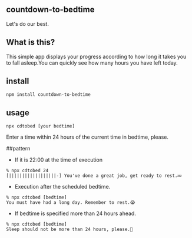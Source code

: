 ## countdown-to-bedtime

Let's do our best.

## What is this?

This simple app displays your progress according to how long it takes you to fall asleep.You can quickly see how many hours you have left today.

## install

```
npm install countdown-to-bedtime
```

## usage

```
npx cdtobed [your bedtime]
```

Enter a time within 24 hours of the current time in bedtime, please.

##pattern

- If it is 22:00 at the time of execution

```
% npx cdtobed 24
[||||||||||||||||||-] You've done a great job, get ready to rest.💤
```

- Execution after the scheduled bedtime.

```
% npx cdtobed [bedtime]
You must have had a long day. Remember to rest.😭
```

- If bedtime is specified more than 24 hours ahead.

```
% npx cdtobed [bedtime]
Sleep should not be more than 24 hours, please.🙏
```
